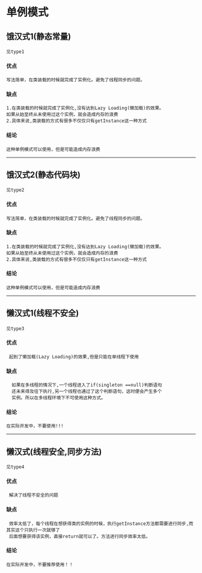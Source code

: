 # 单例模式
## 饿汉式1(静态常量)
    见type1
#### 优点
    写法简单，在类装载的时候就完成了实例化。避免了线程同步的问题。
#### 缺点
    1.在类装载的时候就完成了实例化,没有达到Lazy Loading(懒加载)的效果。
    如果从始至终从未使用过这个实例，就会造成内存的浪费
    2.具体来说,类装载的方式有很多不仅仅只有getInstance这一种方式
#### 结论
    这种单例模式可以使用，但是可能造成内存浪费
---------        
## 饿汉式2(静态代码块)    
    见type2
#### 优点
    写法简单，在类装载的时候就完成了实例化。避免了线程同步的问题。
#### 缺点
    1.在类装载的时候就完成了实例化,没有达到Lazy Loading(懒加载)的效果。
    如果从始至终从未使用过这个实例，就会造成内存的浪费
    2.具体来说,类装载的方式有很多不仅仅只有getInstance这一种方式
#### 结论
    这种单例模式可以使用，但是可能造成内存浪费

_______________________________________________________________________

## 懒汉式1(线程不安全)
    见type3
#### 优点
     起到了懒加载(Lazy Loading)的效果,但是只能在单线程下使用
#### 缺点
      如果在多线程的情况下,一个线程进入了if(singleton ==null)判断语句
      还未来得及往下执行,另一个线程也通过了这个判断语句，这时便会产生多个
      实例。所以在多线程环境下不可使用这种方式。
#### 结论
    在实际开发中，不要使用!!!

----------------

## 懒汉式(线程安全,同步方法)
    见type4
#### 优点
     解决了线程不安全的问题
#### 缺点
     效率太低了，每个线程在想获得类的实例的时候，执行getInstance方法都需要进行同步,而其实这个只执行一次就够了
     后面想要获得该实例，直接return就可以了。方法进行同步效率太低。
#### 结论
    在实际开发中，不要推荐使用！！